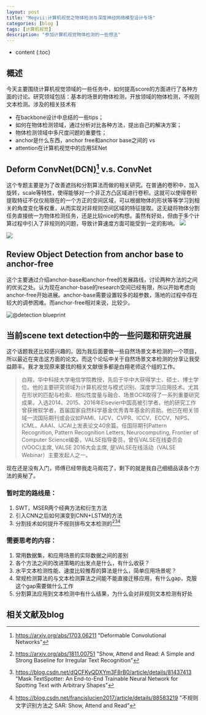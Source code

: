```yaml
---
layout: post
title: "Megvii:计算机视觉之物体检测与深度神经网络模型设计专场"
categories: [blog ]
tags: [计算机视觉]
description: "参加计算机视觉物体检测的一些想法"
---
```


* content
{:toc}

## 概述

今天主要围绕计算机视觉领域的一些任务中，如何提高score的方面进行了各种方面的讨论。研究领域包括：基本的场景的物体检测，开放领域的物体检测，不规则文本检测。涉及的相关技术有
* 在backbone设计中总结的一些tips；
* 如何在物体检测领域，通过分析对比各种方法，提出自己的解决方案；
* 物体检测领域中多尺度问题的重要性；
* anchor是什么东西，anchor free和anchor base之间的 vs
* attention在计算机视觉中的应用SENet

## Deform ConvNet(DCN)[^6] v.s. ConvNet

这个专题主要是为了改善遮挡和分割算法而做的相关研究。在普通的卷积中，加入旋转，scale等特性，使得能够对一个非正方凸区域进行卷积。这就可以使得卷积提取特征不仅仅局限在的一个方正的空间区域，可以根据物体的形状等等学习到相关的角度变化等权重，从而实现对非规则空间区域的特征提取。这无疑将物体分割任务直接统一为物体检测任务，还是比较nice的构想。虽然有好处，但由于多个计算过程中引入了非规则的问题，导致计算速度方面可能受到一定的影响。
![](http://cwlseu.github.io/images/detection/megvii/deformableConv_1.jpg)

![](http://cwlseu.github.io/images/detection/megvii/deformableConv_2.jpg)

## Review Object Detection from anchor base to anchor-free

这个主要通过介绍anchor-base和anchor-free的发展路线，讨论两种方法的之间的优劣之处。认为现在anchor-base的research空间已经有限，所以开始考虑向anchor-free开始进展。anchor-base需要设置较多的超参数，落地的过程中存在较大的调参困难。而anchor-free相对来说，比较少。

![@detection blueprint](http://cwlseu.github.io/images/detection/megvii/detection.jpg)

## 当前scene text detection中的一些问题和研究进展

这个话题我还比较感兴趣的。因为我后面要做一些自然场景文本检测的一个项目，所以最近在突击这方面的论文。而这个论坛中关于自然场景文本检测的分享让我受益颇丰。我才发现原来要找的相关文献很多都是白翔老师这个组的工作。

> 白翔，华中科技大学电信学院教授，先后于华中大获得学士、硕士、博士学位。他的主要研究领域为计算机视觉与模式识别、深度学习应用技术。尤其在形状的匹配与检索、相似性度量与融合、场景OCR取得了一系列重要研究成果，入选2014、2015、2016年Elsevier中国高被引学者。他的研究工作曾获微软学者，首届国家自然科学基金优秀青年基金的资助。他已在相关领域一流国际期刊或会议如PAMI、IJCV、CVPR、ICCV、ECCV、NIPS、ICML、AAAI、IJCAI上发表论文40余篇。任国际期刊Pattern Recognition, Pattern Recognition Letters, Neurocomputing, Frontier of Computer Science编委，VALSE指导委员，曾任VALSE在线委员会(VOOC)主席, VALSE 2016大会主席, 是VALSE在线活动（VALSE Webinar）主要发起人之一。

现在还是没有入门，师傅已经带我走马观花了，剩下的就是我自己细细品读各个方法的奥秘了。

### 暂时定的路线是：

1. SWT，MSER两个经典方法和衍生方法
2. 引入CNN之后如何演变到CNN+LSTM的方法
3. 分割技术如何提升不规则排布文本检测的[^1][^2][^3]

### 需要思考的内容：

1. 常用数据集，和应用场景的实际数据之间的差别
2. 各个方法之间的改进策略的出发点是什么，有什么收获？
3. 水平文本检测性能、速度比较推荐的算法是什么，简单应用场景呢？
4. 常规检测算法的与文本检测算法之间能不能直接迁移应用，有什么gap，克服这个gap需要做什么工作
5. 分割算法应用到文本检测中有什么结果，为什么会对非规则文本检测有好处


## 相关文献及blog
[^1]: https://arxiv.org/abs/1811.00751 "Show, Attend and Read: A Simple and Strong Baseline for Irregular Text Recognition"
[^2]: https://blog.csdn.net/dQCFKyQDXYm3F8rB0/article/details/81437413 "Mask TextSpotter: An End-to-End Trainable Neural Network for Spotting Text with Arbitrary Shapes"
[^3]: https://blog.csdn.net/francislucien2017/article/details/88583219 "不规则文字识别方法之 SAR: Show, Attend and Read"
[^6]: https://arxiv.org/abs/1703.06211 "Deformable Convolutional Networks"